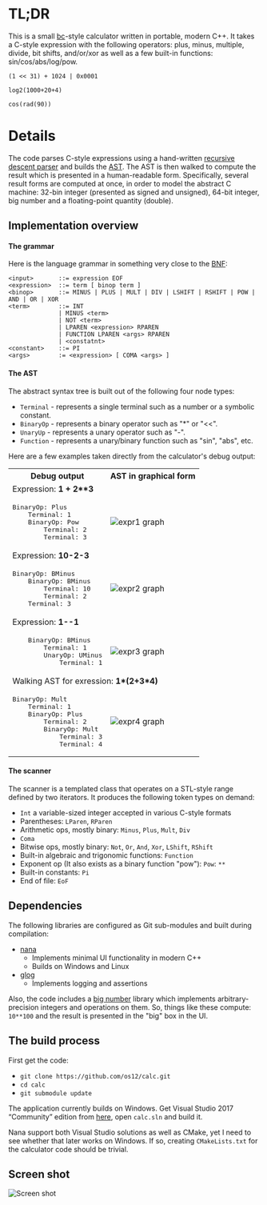 # TL;DR
This is a small [bc](https://www.gnu.org/software/bc/)-style calculator written in portable, modern C++. It takes a C-style expression with the following operators: plus, minus, multiple, divide, bit shifts, and/or/xor as well as a few built-in functions: sin/cos/abs/log/pow.

```(1 << 31) + 1024 | 0x0001```

```log2(1000+20+4)```

```cos(rad(90))```

# Details
The code parses C-style expressions using a hand-written [recursive descent parser](https://en.wikipedia.org/wiki/Recursive_descent_parser) and builds the [AST](https://en.wikipedia.org/wiki/Abstract_syntax_tree). The AST is then walked to compute the result which is presented in a human-readable form. Specifically, several result forms are computed at once, in order to model the abstract C machine: 32-bin integer (presented as signed and unsigned), 64-bit integer, big number and a floating-point quantity (double).

## Implementation overview
#### The grammar

Here is the language grammar in something very close to the [BNF](https://en.wikipedia.org/wiki/Backus–Naur_form):

```
<input>       ::= expression EOF
<expression>  ::= term [ binop term ]
<binop>       ::= MINUS | PLUS | MULT | DIV | LSHIFT | RSHIFT | POW | AND | OR | XOR
<term>        ::= INT
              | MINUS <term>
              | NOT <term>
              | LPAREN <expression> RPAREN
              | FUNCTION LPAREN <args> RPAREN
              | <constatnt>
<constant>    ::= PI
<args>        := <expression> [ COMA <args> ]
```
#### The AST
The abstract syntax tree is built out of the following four node types:
* `Terminal` - represents a single terminal such as a number or a symbolic constant.
* `BinaryOp` - represents a binary operator such as "*" or "<<".
* `UnaryUp` - represents a unary operator such as "-".
* `Function` - represents a unary/binary function such as "sin", "abs", etc.

Here are a few examples taken directly from the calculator's debug output:

<table>
<tr>
<th>Debug output</th><th>AST in graphical form</th>
</tr>
<tr><td colspan="2">Expression: <b>1 + 2**3</b></td></tr>
<tr>
<td>
<pre>
BinaryOp: Plus
	Terminal: 1
	BinaryOp: Pow
		Terminal: 2
		Terminal: 3
</pre>
</td>
<td><img src="https://github.com/os12/calc/raw/master/docs/expr1.png" alt="expr1 graph"></td>
</tr>
<tr><td colspan="2">Expression: <b>10-2-3</b></td></tr>
<tr>
<td>
<pre>
BinaryOp: BMinus
	BinaryOp: BMinus
		Terminal: 10
		Terminal: 2
	Terminal: 3
</pre>
</td><td><img src="https://github.com/os12/calc/raw/master/docs/expr2.png" alt="expr2 graph"></td>
</tr>
<tr><td colspan="2">Expression: <b>1--1</b></td></tr>
<tr>
<td>
<pre>
    BinaryOp: BMinus
    	Terminal: 1
    	UnaryOp: UMinus
    		Terminal: 1
</pre></td>
<td><img src="https://github.com/os12/calc/raw/master/docs/expr3.png" alt="expr3 graph"></td></tr>
<tr><td colspan="2">Walking AST for exression: <b>1*(2+3*4)</b></td></tr>
<tr>
<td>
<pre>
BinaryOp: Mult
	Terminal: 1
	BinaryOp: Plus
		Terminal: 2
		BinaryOp: Mult
			Terminal: 3
			Terminal: 4
</pre>
</td>
<td><img src="https://github.com/os12/calc/raw/master/docs/expr4.svg" alt="expr4 graph"></td></tr>
</tr>
</table>

#### The scanner
The scanner is a templated class that operates on a STL-style range defined by two iterators. It produces the following token types on demand:
* `Int` a variable-sized integer accepted in various C-style formats
* Parentheses: `LParen`, `RParen`
* Arithmetic ops, mostly binary: `Minus`, `Plus`, `Mult`, `Div`
* `Coma`
* Bitwise ops, mostly binary: `Not`, `Or`, `And`, `Xor`, `LShift`, `RShift`
* Built-in algebraic and trigonomic functions: `Function`
* Exponent op (It also exists as a binary function "pow"): `Pow`: `**`
* Built-in constants: `Pi`
* End of file: `EoF`

## Dependencies
The following libraries are configured as Git sub-modules and built during compilation:
* [nana](https://github.com/cnjinhao/nana)
  * Implements minimal UI functionality in modern C++
  * Builds on Windows and Linux
* [glog](https://github.com/google/glog)
  * Implements logging and assertions

Also, the code includes a [big number](http://www.imach.uran.ru/cbignum) library which implements arbitrary-precision integers and operations on them. So, things like these compute: ```10**100``` and the result is presented in the "big" box in the UI.

## The build process
First get the code:
* ```git clone https://github.com/os12/calc.git```
* ```cd calc```
* ```git submodule update```

The application currently builds on Windows. Get Visual Studio 2017 “Community” edition from [here](https://www.visualstudio.com/), open `calc.sln` and build it. 

Nana support both Visual Studio solutions as well as CMake, yet I need to see whether that later works on Windows. If so, creating ```CMakeLists.txt``` for the calculator code should be trivial.

## Screen shot
![Screen shot](https://github.com/os12/calc/raw/master/docs/calc.png)
